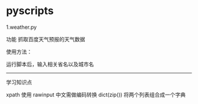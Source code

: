 # pyscripts

1.weather.py

功能 抓取百度天气预报的天气数据

使用方法：

运行脚本后，输入相关省名以及城市名

-----------------------------------------------

学习知识点

xpath 使用
rawinput 中文需做编码转换
dict(zip()) 将两个列表组合成一个字典
